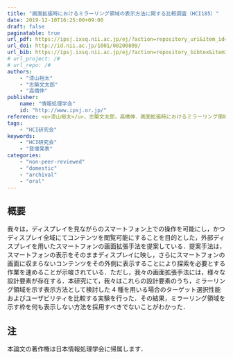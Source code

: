 ```yaml
---
title: "画面拡張時におけるミラーリング領域の表示方法に関する比較調査（HCI185）"
date: 2019-12-10T16:25:00+09:00
draft: false
paginatable: true
url_pdf: https://ipsj.ixsq.nii.ac.jp/ej/?action=repository_uri&item_id=200902&file_id=1&file_no=1
url_doi: http://id.nii.ac.jp/1001/00200809/
url_bib: https://ipsj.ixsq.nii.ac.jp/ej/?action=repository_bibtex&itemId=200902&itemNo=1
# url_project: /#
# url_repo: /#
authors:
    - "漆山裕太"
    - "志築文太郎"
    - "高橋伸"
publisher:
    name: "情報処理学会"
    id: "http://www.ipsj.or.jp/"
reference: <u>漆山裕太</u>，志築文太郎，高橋伸．画面拡張時におけるミラーリング領域の表示方法に関する比較調査．情報処理学会研究報告，Vol. 2019-HCI-185，No. 9，情報処理学会，2019年12月，8 pages．
tags:
    - "HCI研究会"
keywords:
    - "HCI研究会"
    - "登壇発表"
categories:
    - "non-peer-reviewed"
    - "domestic"
    - "archival"
    - "oral"
---
```


## 概要

我々は，ディスプレイを見ながらのスマートフォン上での操作を可能にし，かつディスプレイ全域にてコンテンツを閲覧可能にすることを目的とした，外部ディスプレイを用いたスマートフォンの画面拡張手法を提案している．提案手法は，スマートフォンの表示をそのままディスプレイに映し，さらにスマートフォンの画面に収まらないコンテンツをその外側に表示することにより探索を必要とする作業を速めることが示唆されている．ただし，我々の画面拡張手法には，様々な設計要素が存在する．本研究にて，我々はこれらの設計要素のうち，ミラーリング領域を示す表示方法として検討した 4 種を用いる場合のターゲット選択性能およびユーザビリティを比較する実験を行った．その結果，ミラーリング領域を示す枠を何も表示しない方法を採用すべきでないことがわかった．

<!--more-->

## 注

本論文の著作権は日本情報処理学会に帰属します．
